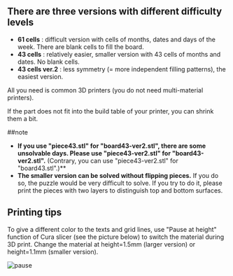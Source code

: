 ## There are three versions with different difficulty levels
* **61 cells** : difficult version with cells of months, dates and days of the week. There are blank cells to fill the board.
* **43 cells** : relatively easier, smaller version with 43 cells of months and dates. No blank cells.
* **43 cells ver.2** : less symmetry (= more independent filling patterns), the easiest version.

All you need is common 3D printers (you do not need multi-material printers).

If the part does not fit into the build table of your printer, you can shrink them a bit.

##note

* **If you use "piece43.stl" for "board43-ver2.stl", there are some unsolvable days. Please use "piece43-ver2.stl" for "board43-ver2.stl".** (Contrary, you can use "piece43-ver2.stl" for "board43.stl".)**
* **The smaller version can be solved without flipping pieces.** If you do so, the puzzle would be very difficult to solve. If you try to do it, please print the pieces with two layers to distinguish top and bottom surfaces.

## Printing tips

To give a different color to the texts and grid lines, use "Pause at height" function of Cura slicer (see the picture below) to switch the material during 3D print. Change the material at height=1.5mm (larger version) or height=1.1mm (smaller version).

![pause](https://user-images.githubusercontent.com/86639425/159216362-cc079222-9587-4be9-90ab-47b149a643da.jpg)
